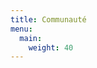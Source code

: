 ```yaml
---
title: Communauté
menu:
  main:
    weight: 40
---
```

<!--add blocks of content here to add more sections to the community page -->
